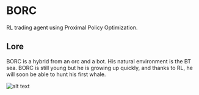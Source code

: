 # BORC
RL trading agent using Proximal Policy Optimization.

## Lore
BORC is a hybrid from an orc and a bot. His natural environment is the BT sea. BORC is still young but he is growing up quickly, and thanks to RL, he will soon be able to hunt his first whale.

![alt text](https://cdn.dribbble.com/users/1153546/screenshots/3339572/killer_whale_logo.jpg)
